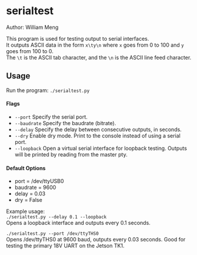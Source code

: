 # serialtest
Author: William Meng

This program is used for testing output to serial interfaces.  
It outputs ASCII data in the form `x\ty\n` where `x` goes from 0 to 100 and `y` goes from 100 to 0.  
The `\t` is the ASCII tab character, and the `\n` is the ASCII line feed character. 

## Usage ##
Run the program: `./serialtest.py`

#### Flags ####
* `--port` Specify the serial port.
* `--baudrate` Specify the baudrate (bitrate).
* `--delay` Specify the delay between consecutive outputs, in seconds. 
* `--dry` Enable dry mode. Print to the console instead of using a serial port. 
* `--loopback` Open a virtual serial interface for loopback testing. Outputs will be printed by reading from the master pty. 

#### Default Options ####
* port = /dev/ttyUSB0
* baudrate = 9600
* delay = 0.03
* dry = False

Example usage:  
`./serialtest.py --delay 0.1 --loopback`  
Opens a loopback interface and outputs every 0.1 seconds. 

`./serialtest.py --port /dev/ttyTHS0`  
Opens /dev/ttyTHS0 at 9600 baud, outputs every 0.03 seconds. Good for testing the primary 18V UART on the Jetson TK1. 
